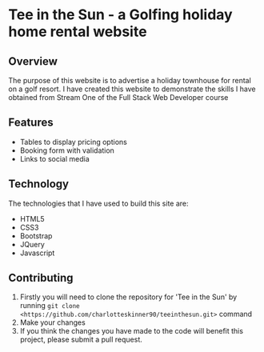 # Tee in the Sun - a Golfing holiday home rental website

## Overview
The purpose of this website is to advertise a holiday townhouse for rental on a golf resort. I have created this website to demonstrate the skills I have obtained from Stream One of the Full Stack Web Developer course

## Features

- Tables to display pricing options
- Booking form with validation
- Links to social media

## Technology

The technologies that I have used to build this site are:
 - HTML5
 - CSS3
 - Bootstrap
 - JQuery
 - Javascript

## Contributing

1. Firstly you will need to clone the repository for 'Tee in the Sun' by running ```git clone <https://github.com/charlotteskinner90/teeinthesun.git>``` command
2. Make your changes
3. If you think the changes you have made to the code will benefit this project, please submit a pull request.